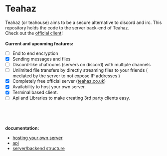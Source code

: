 Teahaz
======
Teahaz (or teahouse) aims to be a secure alternative to discord and irc. This repository holds the code to the server back-end of Teahaz. 
<br />
Check out the [official client](https://github.com/bczsalba/teahaz-client)!
<br />
<br />
**Current and upcoming features:**
- [ ] End to end encryption
- [x] Sending messages and files
- [ ] Discord-like chatrooms (servers on discord) with multiple channels
- [ ] Unlimited file transfers by directly streaming files to your friends ( mediated by the server to not expose IP addresses )
- [x] Completely free official server ([teahaz.co.uk](https://teahaz.co.uk))
- [x] Availability to host your own server.
- [x] Terminal based client.
- [ ] Api and Libraries to make creating 3rd party clients easy.

<br />
<br />
<br />

**documentation:**
* [hosting your own server](https://github.com/tHoMaStHeThErMoNuClEaRbOmB/teahaz-server/blob/master/docs/self-hosting.md)
* [api](https://github.com/tHoMaStHeThErMoNuClEaRbOmB/teahaz-server/blob/master/docs/api.md)
* [server/backend structure](https://github.com/tHoMaStHeThErMoNuClEaRbOmB/teahaz-server/tree/master/docs)
